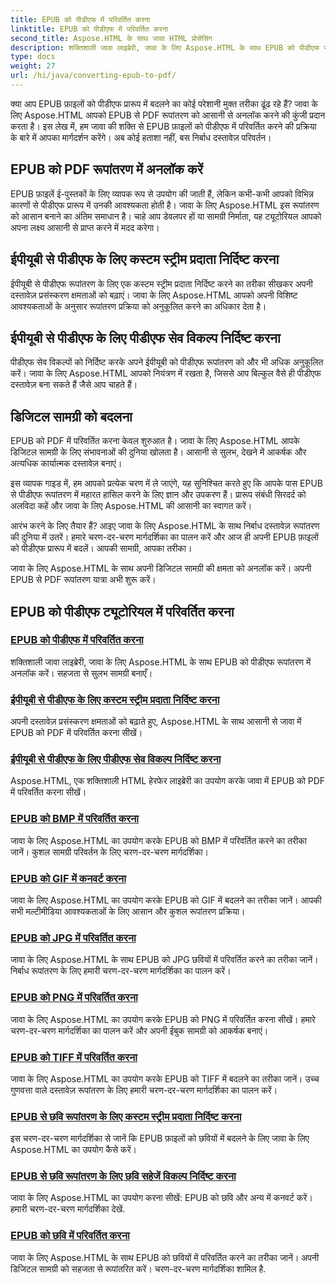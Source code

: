 ```yaml
---
title: EPUB को पीडीएफ में परिवर्तित करना
linktitle: EPUB को पीडीएफ में परिवर्तित करना
second_title: Aspose.HTML के साथ जावा HTML प्रोसेसिंग
description: शक्तिशाली जावा लाइब्रेरी, जावा के लिए Aspose.HTML के साथ EPUB को पीडीएफ रूपांतरण में अनलॉक करें। सहजता से सुलभ सामग्री बनाएँ।
type: docs
weight: 27
url: /hi/java/converting-epub-to-pdf/
---
```


क्या आप EPUB फ़ाइलों को पीडीएफ प्रारूप में बदलने का कोई परेशानी मुक्त तरीका ढूंढ रहे हैं? जावा के लिए Aspose.HTML आपको EPUB से PDF रूपांतरण को आसानी से अनलॉक करने की कुंजी प्रदान करता है। इस लेख में, हम जावा की शक्ति से EPUB फ़ाइलों को पीडीएफ में परिवर्तित करने की प्रक्रिया के बारे में आपका मार्गदर्शन करेंगे। अब कोई हताशा नहीं, बस निर्बाध दस्तावेज़ परिवर्तन।

## EPUB को PDF रूपांतरण में अनलॉक करें

EPUB फ़ाइलें ई-पुस्तकों के लिए व्यापक रूप से उपयोग की जाती हैं, लेकिन कभी-कभी आपको विभिन्न कारणों से पीडीएफ प्रारूप में उनकी आवश्यकता होती है। जावा के लिए Aspose.HTML इस रूपांतरण को आसान बनाने का अंतिम समाधान है। चाहे आप डेवलपर हों या सामग्री निर्माता, यह ट्यूटोरियल आपको अपना लक्ष्य आसानी से प्राप्त करने में मदद करेगा।

## ईपीयूबी से पीडीएफ के लिए कस्टम स्ट्रीम प्रदाता निर्दिष्ट करना

ईपीयूबी से पीडीएफ रूपांतरण के लिए एक कस्टम स्ट्रीम प्रदाता निर्दिष्ट करने का तरीका सीखकर अपनी दस्तावेज़ प्रसंस्करण क्षमताओं को बढ़ाएं। जावा के लिए Aspose.HTML आपको अपनी विशिष्ट आवश्यकताओं के अनुसार रूपांतरण प्रक्रिया को अनुकूलित करने का अधिकार देता है।

## ईपीयूबी से पीडीएफ के लिए पीडीएफ सेव विकल्प निर्दिष्ट करना

पीडीएफ सेव विकल्पों को निर्दिष्ट करके अपने ईपीयूबी को पीडीएफ रूपांतरण को और भी अधिक अनुकूलित करें। जावा के लिए Aspose.HTML आपको नियंत्रण में रखता है, जिससे आप बिल्कुल वैसे ही पीडीएफ दस्तावेज़ बना सकते हैं जैसे आप चाहते हैं।

## डिजिटल सामग्री को बदलना

EPUB को PDF में परिवर्तित करना केवल शुरुआत है। जावा के लिए Aspose.HTML आपके डिजिटल सामग्री के लिए संभावनाओं की दुनिया खोलता है। आसानी से सुलभ, देखने में आकर्षक और अत्यधिक कार्यात्मक दस्तावेज़ बनाएं।

इस व्यापक गाइड में, हम आपको प्रत्येक चरण में ले जाएंगे, यह सुनिश्चित करते हुए कि आपके पास EPUB से पीडीएफ रूपांतरण में महारत हासिल करने के लिए ज्ञान और उपकरण हैं। प्रारूप संबंधी सिरदर्द को अलविदा कहें और जावा के लिए Aspose.HTML की आसानी का स्वागत करें।

आरंभ करने के लिए तैयार हैं? आइए जावा के लिए Aspose.HTML के साथ निर्बाध दस्तावेज़ रूपांतरण की दुनिया में उतरें। हमारे चरण-दर-चरण मार्गदर्शिका का पालन करें और आज ही अपनी EPUB फ़ाइलों को पीडीएफ प्रारूप में बदलें। आपकी सामग्री, आपका तरीका।

जावा के लिए Aspose.HTML के साथ अपनी डिजिटल सामग्री की क्षमता को अनलॉक करें। अपनी EPUB से PDF रूपांतरण यात्रा अभी शुरू करें।
## EPUB को पीडीएफ ट्यूटोरियल में परिवर्तित करना
### [EPUB को पीडीएफ में परिवर्तित करना](./convert-epub-to-pdf/)
शक्तिशाली जावा लाइब्रेरी, जावा के लिए Aspose.HTML के साथ EPUB को पीडीएफ रूपांतरण में अनलॉक करें। सहजता से सुलभ सामग्री बनाएँ।
### [ईपीयूबी से पीडीएफ के लिए कस्टम स्ट्रीम प्रदाता निर्दिष्ट करना](./convert-epub-to-pdf-specify-custom-stream-provider/)
अपनी दस्तावेज़ प्रसंस्करण क्षमताओं को बढ़ाते हुए, Aspose.HTML के साथ आसानी से जावा में EPUB को PDF में परिवर्तित करना सीखें।
### [ईपीयूबी से पीडीएफ के लिए पीडीएफ सेव विकल्प निर्दिष्ट करना](./convert-epub-to-pdf-specify-pdf-save-options/)
Aspose.HTML, एक शक्तिशाली HTML हेरफेर लाइब्रेरी का उपयोग करके जावा में EPUB को PDF में परिवर्तित करना सीखें।
### [EPUB को BMP में परिवर्तित करना](./convert-epub-to-bmp/)
जावा के लिए Aspose.HTML का उपयोग करके EPUB को BMP में परिवर्तित करने का तरीका जानें। कुशल सामग्री परिवर्तन के लिए चरण-दर-चरण मार्गदर्शिका।
### [EPUB को GIF में कनवर्ट करना](./convert-epub-to-gif/)
जावा के लिए Aspose.HTML का उपयोग करके EPUB को GIF में बदलने का तरीका जानें। आपकी सभी मल्टीमीडिया आवश्यकताओं के लिए आसान और कुशल रूपांतरण प्रक्रिया।
### [EPUB को JPG में परिवर्तित करना](./convert-epub-to-jpg/)
जावा के लिए Aspose.HTML के साथ EPUB को JPG छवियों में परिवर्तित करने का तरीका जानें। निर्बाध रूपांतरण के लिए हमारी चरण-दर-चरण मार्गदर्शिका का पालन करें।
### [EPUB को PNG में परिवर्तित करना](./convert-epub-to-png/)
जावा के लिए Aspose.HTML का उपयोग करके EPUB को PNG में परिवर्तित करना सीखें। हमारे चरण-दर-चरण मार्गदर्शिका का पालन करें और अपनी ईबुक सामग्री को आकर्षक बनाएं।
### [EPUB को TIFF में परिवर्तित करना](./convert-epub-to-tiff/)
जावा के लिए Aspose.HTML का उपयोग करके EPUB को TIFF में बदलने का तरीका जानें। उच्च गुणवत्ता वाले दस्तावेज़ रूपांतरण के लिए हमारी चरण-दर-चरण मार्गदर्शिका का पालन करें।
### [EPUB से छवि रूपांतरण के लिए कस्टम स्ट्रीम प्रदाता निर्दिष्ट करना](./convert-epub-to-image-specify-custom-stream-provider/)
इस चरण-दर-चरण मार्गदर्शिका से जानें कि EPUB फ़ाइलों को छवियों में बदलने के लिए जावा के लिए Aspose.HTML का उपयोग कैसे करें।
### [EPUB से छवि रूपांतरण के लिए छवि सहेजें विकल्प निर्दिष्ट करना](./convert-epub-to-image-specify-image-save-options/)
जावा के लिए Aspose.HTML का उपयोग करना सीखें: EPUB को छवि और अन्य में कनवर्ट करें। हमारी चरण-दर-चरण मार्गदर्शिका देखें.
### [EPUB को छवि में परिवर्तित करना](./convert-epub-to-image/)
जावा के लिए Aspose.HTML के साथ EPUB को छवियों में परिवर्तित करने का तरीका जानें। अपनी डिजिटल सामग्री को सहजता से रूपांतरित करें। चरण-दर-चरण मार्गदर्शिका शामिल है.